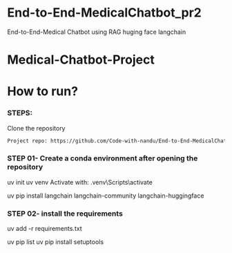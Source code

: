 # End-to-End-MedicalChatbot_pr2
End-to-End-Medical Chatbot using RAG huging face langchain 
# Medical-Chatbot-Project



# How to run?
### STEPS:

Clone the repository

```bash
Project repo: https://github.com/Code-with-nandu/End-to-End-MedicalChatbot_pr2.git
```
### STEP 01- Create a conda environment after opening the repository
uv init
uv venv
Activate with: .venv\Scripts\activate

uv pip install langchain langchain-community langchain-huggingface


### STEP 02- install the requirements
uv add -r requirements.txt

uv pip list
uv pip install setuptools